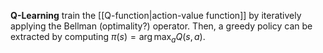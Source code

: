 **Q-Learning** train the [[Q-function|action-value function]] by iteratively applying the Bellman (optimality?) operator. Then, a greedy policy can be extracted by computing $\pi(s) = \arg\max_a Q(s,a)$.